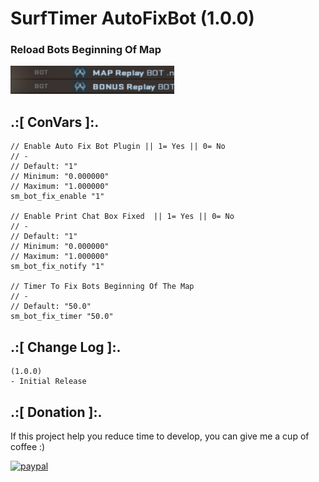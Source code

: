 # SurfTimer AutoFixBot (1.0.0)

### Reload Bots Beginning Of Map

![alt text](https://github.com/oqyh/SurfTimer-AutoFixBot/blob/main/img/bots.png?raw=true)


## .:[ ConVars ]:.
```
// Enable Auto Fix Bot Plugin || 1= Yes || 0= No
// -
// Default: "1"
// Minimum: "0.000000"
// Maximum: "1.000000"
sm_bot_fix_enable "1"

// Enable Print Chat Box Fixed  || 1= Yes || 0= No
// -
// Default: "1"
// Minimum: "0.000000"
// Maximum: "1.000000"
sm_bot_fix_notify "1"

// Timer To Fix Bots Beginning Of The Map
// -
// Default: "50.0"
sm_bot_fix_timer "50.0"

```


## .:[ Change Log ]:.
```
(1.0.0)
- Initial Release
```


## .:[ Donation ]:.

If this project help you reduce time to develop, you can give me a cup of coffee :)

[![paypal](https://www.paypalobjects.com/en_US/i/btn/btn_donateCC_LG.gif)](https://paypal.me/oQYh)
